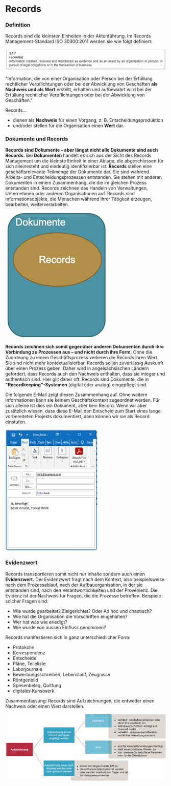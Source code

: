 # Records

### Definition

Records sind die kleinsten Einheiten in der Aktenführung. Im Records Management-Standard ISO 30300:2011 werden sie wie folgt definiert:&#x20;

![](<../.gitbook/assets/image (10) (1).png>)

"Information, die von einer Organisation oder Person bei der Erfüllung rechtlicher Verpflichtungen oder bei der Abwicklung von Geschäften **als Nachweis und als Wert** erstellt, erhalten und aufbewahrt wird bei der Erfüllung rechtlicher Verpflichtungen oder bei der Abwicklung von Geschäften."

Records…

* dienen als **Nachweis** für einen Vorgang, z. B. Entscheidungsproduktion
* und/oder stellen für die Organisation einen **Wert** dar.

### Dokumente und Records

**Records sind Dokumente – aber längst nicht alle Dokumente sind auch Records.** Bei **Dokumenten** handelt es sich aus der Sicht des Records Management um die kleinste Einheit in einer Ablage, die abgeschlossen für sich alleinesteht und eindeutig identifizierbar ist. **Records** stellen eine geschäftsrelevante Teilmenge der Dokumente dar. Sie sind während Arbeits- und Entscheidungsprozessen entstanden. Sie stehen mit anderen Dokumenten in einem Zusammenhang, die die im gleichen Prozess entstanden sind. Records zeichnen das Handeln von Verwaltungen, Unternehmen oder anderen Organisationen auf. Records sind Informationsobjekte, die Menschen während ihrer Tätigkeit erzeugen, bearbeiten, weiterverarbeiten.

<img src="../.gitbook/assets/image (7) (1).png" alt="" data-size="original">

**Records zeichnen sich somit gegenüber anderen Dokumenten durch ihre Verbindung zu Prozessen aus – und nicht durch ihre Form.** Ohne die Zuordnung zu einem Geschäftsprozess verlieren die Records ihren Wert. Sie sind nicht mehr kontextualisierbar. Records sollen zuverlässig Auskunft über einen Prozess geben. Daher wird in angelsächsischen Ländern gefordert, dass Records auch den Nachweis enthalten, dass sie integer und authentisch sind. Hier gilt daher oft: Records sind Dokumente, die in **"Recordkeeping"-Systemen** (digital oder analog) eingepflegt sind.

Die folgende E-Mail zeigt diesen Zusammenhang auf. Ohne weitere Informationen kann sie keinem Geschäftskontext zugeordnet werden. Für sich alleine ist dies ein Dokument, aber kein Record. Wenn wir aber zusätzlich wissen, dass diese E-Mail den Entscheid zum Start eines lange vorbereiteten Projekts dokumentiert, dann können wir sie als Record einstufen.

![](<../.gitbook/assets/image (6).png>)



### Evidenzwert

Records transportieren somit nicht nur Inhalte sondern auch einen **Evidenzwert.** Der Evidenzwert fragt nach dem Kontext, also beispielsweise nach dem Prozessablauf, nach der Aufbauorganisation, in der sie entstanden sind, nach den Verantwortlichkeiten und der Provenienz. Die Evidenz ist der Nachweis für Fragen, die die Prozesse betreffen. Beispiele solcher Fragen sind:

* Wie wurde gearbeitet? Zielgerichtet? Oder Ad hoc und chaotisch?&#x20;
* Wie hat die Organisation die Vorschriften eingehalten?&#x20;
* Wer hat was wie erledigt?&#x20;
* Wie wurde von aussen Einfluss genommen?

Records manifestieren sich in ganz unterschiedlicher Form:&#x20;

* Protokolle&#x20;
* Korrespondenz&#x20;
* Entscheide&#x20;
* Pläne, Teileliste
* Laborjournale&#x20;
* Bewerbungsschreiben, Lebenslauf, Zeugnisse
* Röntgenbild&#x20;
* Spesenbeleg, Quittung
* digitales Kunstwerk

Zusammenfassung: Records sind Aufzeichnungen, die entweder einen Nachweis oder einen Wert darstellen.

![](<../.gitbook/assets/image (8) (1).png>)
